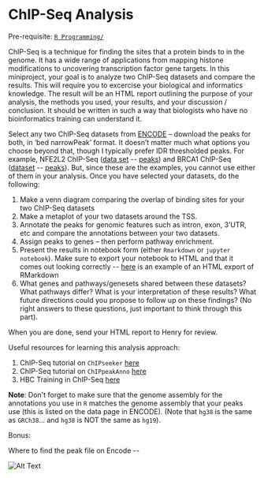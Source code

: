 # ChIP-Seq Analysis

Pre-requisite: [`R Programming/`](https://github.com/Bioinformatics-Research-Network/training-requirements/tree/main/R%20Programming)

ChIP-Seq is a technique for finding the sites that a protein binds to in the genome. It has a wide range of applications from mapping histone modifications to uncovering transcription factor gene targets. In this miniproject, your goal is to analyze two ChIP-Seq datasets and compare the results. This will require you to excercise your biological and informatics knowledge. The result will be an HTML report outlining the purpose of your analysis, the methods you used, your results, and your discussion / conclusion. It should be written in such a way that biologists who have no bioinformatics training can understand it.

Select any two ChIP-Seq datasets from [ENCODE](https://www.encodeproject.org/) – download the peaks for both, in ‘bed narrowPeak’ format. It doesn’t matter much what options you choose beyond that, though I typically prefer IDR thresholded peaks. For example, NFE2L2 ChIP-Seq ([data set](https://www.encodeproject.org/experiments/ENCSR584GHV/) -- [peaks](https://www.encodeproject.org/files/ENCFF418TUX/)) and BRCA1 ChIP-Seq ([dataset](https://www.encodeproject.org/experiments/ENCSR343RJR/) -- [peaks](https://www.encodeproject.org/files/ENCFF791SNR/)). But, since these are the examples, you cannot use either of them in your analysis. Once you have selected your datasets, do the following:

1. Make a venn diagram comparing the overlap of binding sites for your two ChIP-Seq datasets
2. Make a metaplot of your two datasets around the TSS.
3. Annotate the peaks for genomic features such as intron, exon, 3’UTR, etc and compare the annotations between your two datasets.
4. Assign peaks to genes – then perform pathway enrichment.
5. Present the results in notebook form (either `Rmarkdown` or `jupyter notebook`). Make sure to export your notebook to HTML and that it comes out looking correctly -- [here](https://static-html-pages.s3-us-west-2.amazonaws.com/EUFA_BRCA2_Project/EUFA_BRCA2_Report.html) is an example of an HTML export of RMarkdown
6. What genes and pathways/genesets shared between these datasets? What pathways differ? What is your interpretation of these results? What future directions could you propose to follow up on these findings? (No right answers to these questions, just important to think through this part).


When you are done, send your HTML report to Henry for review.


Useful resources for learning this analysis approach:
1. ChIP-Seq tutorial on `ChIPseeker` [here](https://www.bioconductor.org/packages/release/bioc/vignettes/ChIPseeker/inst/doc/ChIPseeker.html)
2. ChIP-Seq tutorial on `ChIPpeakAnno` [here](https://www.bioconductor.org/packages/release/bioc/html/ChIPpeakAnno.html)
3. HBC Training in ChIP-Seq [here](https://hbctraining.github.io/Intro-to-ChIPseq/schedule/2-day.html)

**Note**: Don't forget to make sure that the genome assembly for the annotations you use in `R` matches the genome assembly that your peaks use (this is listed on the data page in ENCODE). (Note that `hg38` is the same as `GRCh38`... and `hg38` is NOT the same as `hg19`). 

Bonus:

Where to find the peak file on Encode --

![Alt Text](https://media.giphy.com/media/aoV0nOJWRb7CSTQejM/giphy.gif)


